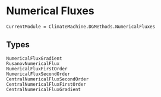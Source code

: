 # Numerical Fluxes

```@meta
CurrentModule = ClimateMachine.DGMethods.NumericalFluxes
```

## Types

```@docs
NumericalFluxGradient
RusanovNumericalFlux
NumericalFluxFirstOrder
NumericalFluxSecondOrder
CentralNumericalFluxSecondOrder
CentralNumericalFluxFirstOrder
CentralNumericalFluxGradient
```
